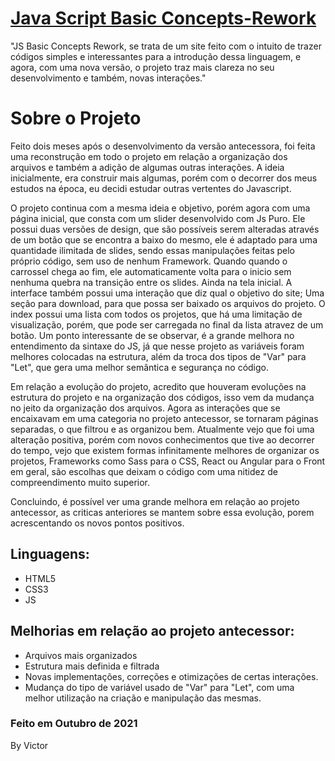 <h1><a href="https://victoralvesfarias.github.io/Js-Basic-Concepts-Rework/">Java Script Basic Concepts-Rework</a></h1>
    <p >
        "JS Basic Concepts Rework, se trata de um site feito com o intuito de trazer códigos simples e interessantes para a introdução dessa linguagem, e agora, com uma nova versão, o projeto traz mais clareza no seu desenvolvimento e também, novas interações."
    </p>
<h1>Sobre o Projeto</h1>
    <p>
        Feito dois meses após o desenvolvimento da versão antecessora, foi feita uma reconstrução em todo o projeto em relação a organização dos arquivos e também a adição de algumas outras interações. A ideia inicialmente, era construir mais algumas, porém com o decorrer dos meus estudos na época, eu decidi estudar outras vertentes do Javascript.
    </p>
    <p>    
        O projeto continua com a mesma ideia e objetivo, porém agora com uma página inicial, que consta com um slider desenvolvido com Js Puro. Ele possui duas versões de design, que são possíveis serem alteradas através de um botão que se encontra a baixo do mesmo, ele é adaptado para uma quantidade ilimitada de slides, sendo essas manipulações feitas pelo próprio código, sem uso de nenhum 
        Framework. Quando quando o carrossel chega ao fim, ele automaticamente volta para o inicio sem nenhuma quebra na transição entre os slides. Ainda na tela inicial. A interface também possui uma interação que diz qual o objetivo do site; Uma seção para download, para que possa ser baixado os arquivos do projeto. O index possui uma lista com todos os projetos, que há uma limitação de visualização, porém, que pode ser carregada no final da lista atravez de um botão. Um ponto interessante de se observar, é a grande melhora no entendimento da sintaxe do JS, já que nesse projeto as variáveis foram melhores colocadas na estrutura, além da troca dos tipos de "Var" para "Let", que gera uma melhor semântica e segurança no código.
    </p>
    <p>    
        Em relação a evolução do projeto, acredito que houveram evoluções na estrutura do projeto e na organização dos códigos, isso vem da mudança no jeito da organização dos arquivos. Agora as interações que se encaixavam em uma categoria no projeto antecessor, se tornaram páginas separadas, o que  filtrou e as organizou bem. Atualmente vejo que foi uma alteração positiva, porém com novos conhecimentos que tive ao decorrer do tempo, vejo que existem formas infinitamente melhores de organizar os projetos, Frameworks como Sass para o CSS, React ou Angular para o Front em geral, são escolhas que deixam o código com uma nitidez de compreendimento muito superior.
    </p>
    <p>        
        Concluindo, é possível ver uma grande melhora em relação ao projeto antecessor, as criticas anteriores se mantem sobre essa evolução, porem acrescentando os novos pontos positivos.
    </p>
    <p>
        <h2>Linguagens:</h2>
        <ul>
            <li>HTML5
            <li>CSS3
            <li>JS
        </ul>
        <h2>Melhorias em relação ao projeto antecessor:</h2>
        <ul>
            <li>Arquivos mais organizados
            <li>Estrutura mais definida e filtrada
            <li>Novas implementações, correções e otimizações de certas interações.
            <li>Mudança do tipo de variável usado de "Var" para "Let", com uma melhor utilização na criação e manipulação das mesmas.
        </ul>
        <h3>Feito em Outubro de 2021</h3>
        <p>By Victor</p>
    </p>
 
